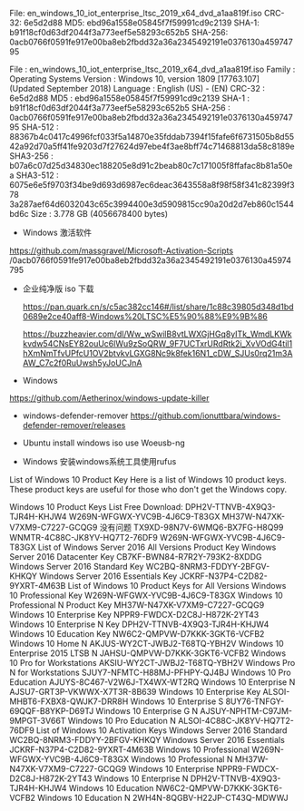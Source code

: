File: en_windows_10_iot_enterprise_ltsc_2019_x64_dvd_a1aa819f.iso
CRC-32: 6e5d2d88
MD5: ebd96a1558e05845f7f59991cd9c2139
SHA-1: b91f18cf0d63df2044f3a773eef5e58293c652b5
SHA-256: 0acb0766f0591fe917e00ba8eb2fbdd32a36a2345492191e0376130a45974795


File :	en_windows_10_iot_enterprise_ltsc_2019_x64_dvd_a1aa819f.iso
Family :	Operating Systems
Version :	Windows 10, version 1809 [17763.107] (Updated September 2018)
Language :	English (US) - (EN)
CRC-32 :	6e5d2d88
MD5 :	ebd96a1558e05845f7f59991cd9c2139
SHA-1 :	b91f18cf0d63df2044f3a773eef5e58293c652b5
SHA-256 :	0acb0766f0591fe917e00ba8eb2fbdd32a36a2345492191e0376130a45974795
SHA-512 :	88367b4c0417c4996fcf033f5a14870e35fddab7394f15fafe6f6731505b8d55 42a92d70a5ff41fe9203d7f27624d97ebe4f3ae8bff74c71468813da58c8189e
SHA3-256 :	b07a6c07d25d34830ec188205e8d91c2beab80c7c171005f8ffafac8b81a50ea
SHA3-512 :	6075e6e5f9703f34be9d693d6987ec6deac3643558a8f98f58f341c82399f378 3a287aef64d6032043c65c3994400e3d5909815cc90a20d2d7eb860c1544bd6c
Size :	3.778 GB (4056678400 bytes)

* Windows 激活软件

https://github.com/massgravel/Microsoft-Activation-Scripts
/0acb0766f0591fe917e00ba8eb2fbdd32a36a2345492191e0376130a45974795

* 企业纯净版 iso 下载

  

  https://pan.quark.cn/s/c5ac382cc146#/list/share/1c88c39805d348d1bd0689e2ce40aff8-Windows%20LTSC%E5%90%88%E9%9B%86
  
  https://buzzheavier.com/dl/Ww_wSwilB8vtLWXGjHGq8yITk_WmdLKWkkvdw54CNsEY82ouUc6lWu9zSoQRW_9F7UCTxrURdRtk2i_XvVOdG4til1hXmNmTfvUPfcU1OV2btvkvLGXG8Nc9k8fek16N1_cDW_SJUs0rq21m3AAW_C7c2f0RuUwsh5yJoUCJnA




* Windows


https://github.com/Aetherinox/windows-update-killer


* windows-defender-remover
https://github.com/ionuttbara/windows-defender-remover/releases



* Ubuntu install windows iso use Woeusb-ng
* Windows 安装windows系统工具使用rufus



List of Windows 10 Product Key
Here is a list of Windows 10 product keys. These product keys are useful for those who don't get the Windows copy.

Windows 10 Product Keys List Free Download:	DPH2V-TTNVB-4X9Q3-TJR4H-KHJW4
 	W269N-WFGWX-YVC9B-4J6C9-T83GX
 	MH37W-N47XK-V7XM9-C7227-GCQG9 没有问题
 	TX9XD-98N7V-6WMQ6-BX7FG-H8Q99
 	WNMTR-4C88C-JK8YV-HQ7T2-76DF9
 	W269N-WFGWX-YVC9B-4J6C9-T83GX
List of Windows Server 2016 All Versions Product Key
Windows Server 2016 Datacenter Key	CB7KF-BWN84-R7R2Y-793K2-8XDDG
Windows Server 2016 Standard Key	WC2BQ-8NRM3-FDDYY-2BFGV-KHKQY
Windows Server 2016 Essentials Key	JCKRF-N37P4-C2D82-9YXRT-4M63B
List of Windows 10 Product Keys for All Versions
Windows 10 Professional Key	W269N-WFGWX-YVC9B-4J6C9-T83GX
Windows 10 Professional N Product Key	MH37W-N47XK-V7XM9-C7227-GCQG9
Windows 10 Enterprise Key	NPPR9-FWDCX-D2C8J-H872K-2YT43
Windows 10 Enterprise N Key	DPH2V-TTNVB-4X9Q3-TJR4H-KHJW4
Windows 10 Education Key	NW6C2-QMPVW-D7KKK-3GKT6-VCFB2
Windows 10 Home N	AKJUS-WY2CT-JWBJ2-T68TQ-YBH2V
Windows 10 Enterprise 2015 LTSB N	JAHSU-QMPVW-D7KKK-3GKT6-VCFB2
Windows 10 Pro for Workstations	AKSIU-WY2CT-JWBJ2-T68TQ-YBH2V
Windows Pro N for Workstations	SJUY7-NFMTC-H88MJ-PFHPY-QJ4BJ
Windows 10 Pro Education	AJUYS-8C467-V2W6J-TX4WX-WT2RQ
Windows 10 Enterprise N	AJSU7-GRT3P-VKWWX-X7T3R-8B639
Windows 10 Enterprise Key	ALSOI-MHBT6-FXBX8-QWJK7-DRR8H
Windows 10 Enterprise S	8UY76-TNFGY-69QQF-B8YKP-D69TJ
Windows 10 Enterprise G N	AJSUY-NPHTM-C97JM-9MPGT-3V66T
Windows 10 Pro Education N	ALSOI-4C88C-JK8YV-HQ7T2-76DF9
List of Windows 10 Activation Keys
Windows Server 2016 Standard	WC2BQ-8NRM3-FDDYY-2BFGV-KHKQY
Windows Server 2016 Essentials	JCKRF-N37P4-C2D82-9YXRT-4M63B
Windows 10 Professional	W269N-WFGWX-YVC9B-4J6C9-T83GX
Windows 10 Professional N	MH37W-N47XK-V7XM9-C7227-GCQG9
Windows 10 Enterprise	NPPR9-FWDCX-D2C8J-H872K-2YT43
Windows 10 Enterprise N	DPH2V-TTNVB-4X9Q3-TJR4H-KHJW4
Windows 10 Education	NW6C2-QMPVW-D7KKK-3GKT6-VCFB2
Windows 10 Education N	2WH4N-8QGBV-H22JP-CT43Q-MDWWJ

